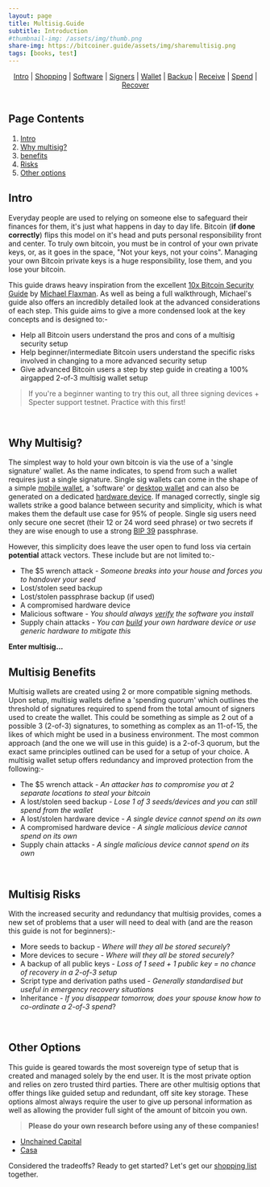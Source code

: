 ```yaml
---
layout: page
title: Multisig.Guide 
subtitle: Introduction
#thumbnail-img: /assets/img/thumb.png
share-img: https://bitcoiner.guide/assets/img/sharemultisig.png
tags: [books, test]
---
```



<p align="center">
  <a href="/multisig/intro">Intro</a> |
  <a href="/multisig/shopping">Shopping</a> |
  <a href="/multisig/software">Software</a> |
  <a href="/multisig/signers">Signers</a> |
  <a href="/multisig/wallet">Wallet</a> |
  <a href="/multisig/backup">Backup</a> |
  <a href="/multisig/receive">Receive</a> |
  <a href="/multisig/spend">Spend</a> |
  <a href="/multisig/recover">Recover</a> 
  <br><br>
</p>

## Page Contents

1.  [Intro](#intro)
2.  [Why multisig?](#why-multisig)
3.  [benefits](#multisig-benefits)
4.  [Risks](#multisig-risks)
5.  [Other options](#other-options)


## Intro

Everyday people are used to relying on someone else to safeguard their finances for them, it's just what happens in day to day life. Bitcoin (**if done correctly**) flips this model on it's head and puts personal responsibility front and center. To truly own bitcoin, you must be in control of your own private keys, or, as it goes in the space, "Not your keys, not your coins". Managing your own Bitcoin private keys is a huge responsibility, lose them, and you lose your bitcoin. 

This guide draws heavy inspiration from the excellent [10x Bitcoin Security Guide](https://btcguide.github.io/) by [Michael Flaxman](https://twitter.com/mflaxman). As well as being a full walkthrough, Michael's guide also offers an incredibly detailed look at the advanced considerations of each step. This guide aims to give a more condensed look at the key concepts and is designed to:- 

* Help all Bitcoin users understand the pros and cons of a multisig security setup
* Help beginner/intermediate Bitcoin users understand the specific risks involved in changing to a more advanced security setup 
* Give advanced Bitcoin users a step by step guide in creating a 100% airgapped 2-of-3 multisig wallet setup

> If you're a beginner wanting to try this out, all three signing devices + Specter support testnet. Practice with this first!  

<br/>

## Why Multisig?

The simplest way to hold your own bitcoin is via the use of a 'single signature' wallet. As the name indicates, to spend from such a wallet requires just a single signature. Single sig wallets can come in the shape of a simple [mobile wallet](https://bitcoiner.guide/wallet/mobile), a 'software' or [desktop wallet](https://bitcoiner.guide/wallet/desktop) and can also be generated on a dedicated [hardware device](https://bitcoiner.guide/wallet/hardware). If managed correctly, single sig wallets strike a good balance between security and simplicity, which is what makes them the default use case for 95% of people. Single sig users need only secure one secret (their 12 or 24 word seed phrase) or two secrets if they are wise enough to use a strong [BIP 39](https://github.com/bitcoin/bips/blob/master/bip-0039.mediawiki) passphrase.

However, this simplicity does leave the user open to fund loss via certain **potential** attack vectors. These include but are not limited to:-

* The $5 wrench attack - *Someone breaks into your house and forces you to handover your seed*
* Lost/stolen seed backup
* Lost/stolen passphrase backup (if used)
* A compromised hardware device
* Malicious software - *You should always [verify](https://bitcoiner.guide/verifysoftware) the software you install*
* Supply chain attacks - *You can [build](https://github.com/cryptoadvance/specter-diy) your own hardware device or use generic hardware to mitigate this*

**Enter multisig...**

## Multisig Benefits

Multisig wallets are created using 2 or more compatible signing methods. Upon setup, multisig wallets define a 'spending quorum' which outlines the threshold of signatures required to spend from the total amount of signers used to create the wallet. This could be something as simple as 2 out of a possible 3 (2-of-3) signatures, to something as complex as an 11-of-15, the likes of which might be used in a business environment. The most common approach (and the one we will use in this guide) is a 2-of-3 quorum, but the exact same principles outlined can be used for a setup of your choice. A multisig wallet setup offers redundancy and improved protection from the following:-

* The $5 wrench attack - *An attacker has to compromise you at 2 separate locations to steal your bitcoin*
* A lost/stolen seed backup - *Lose 1 of 3 seeds/devices and you can still spend from the wallet*  
* A lost/stolen hardware device - *A single device cannot spend on its own*
* A compromised hardware device - *A single malicious device cannot spend on its own*
* Supply chain attacks - *A single malicious device cannot spend on its own*

<br/>

## Multisig Risks

With the increased security and redundancy that multisig provides, comes a new set of problems that a user will need to deal with (and are the reason this guide is not for beginners):-

* More seeds to backup - *Where will they all be stored securely*?
* More devices to secure - *Where will they all be stored securely?*
* A backup of all public keys - *Loss of 1 seed + 1 public key = no chance of recovery in a 2-of-3 setup* 
* Script type and derivation paths used - *Generally standardised but useful in emergency recovery situations*
* Inheritance - *If you disappear tomorrow, does your spouse know how to co-ordinate a 2-of-3 spend*?

<br/>

## Other Options

This guide is geared towards the most sovereign type of setup that is created and managed solely by the end user. It is the most private option and relies on zero trusted third parties. There are other multisig options that offer things like guided setup and redundant, off site key storage. These options almost always require the user to give up personal information as well as allowing the provider full sight of the amount of bitcoin you own. 

> **Please do your own research before using any of these companies!**

* [Unchained Capital](https://unchained-capital.com/)
* [Casa](https://keys.casa/)


Considered the tradeoffs? Ready to get started? Let's get our [shopping list](/multisig/shopping) together. 


